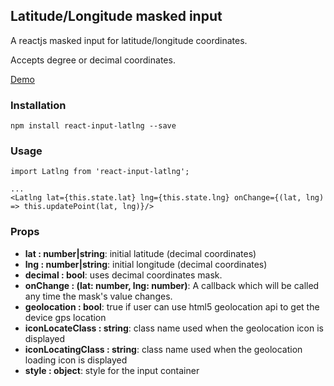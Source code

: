 ## Latitude/Longitude masked input
A reactjs masked input for latitude/longitude coordinates.

Accepts degree or decimal coordinates.

[Demo](https://javidalpe.github.io/latlng/)

### Installation
```
npm install react-input-latlng --save
```

### Usage

```
import Latlng from 'react-input-latlng';

...
<Latlng lat={this.state.lat} lng={this.state.lng} onChange={(lat, lng) => this.updatePoint(lat, lng)}/>
```


### Props
* **lat : number|string**: initial latitude (decimal coordinates)
* **lng : number|string**: initial longitude (decimal coordinates)
* **decimal : bool**: uses decimal coordinates mask.
* **onChange : (lat: number, lng: number)**: A callback which will be called any time the mask's value changes.
* **geolocation : bool**: true if user can use html5 geolocation api to get the device gps location
* **iconLocateClass : string**: class name used when the geolocation icon is displayed
* **iconLocatingClass : string**: class name used when the geolocation loading icon is displayed
* **style : object**: style for the input container
